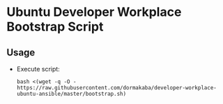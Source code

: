 # Ubuntu Developer Workplace Bootstrap Script

## Usage

* Execute script:
  ```  
  bash <(wget -q -O - https://raw.githubusercontent.com/dormakaba/developer-workplace-ubuntu-ansible/master/bootstrap.sh)
  ```

